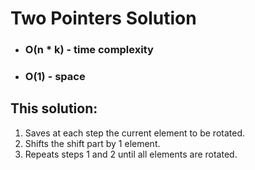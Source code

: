 # Two Pointers Solution

- ### O(n * k) - time complexity
- ### O(1) - space

## This solution:

1. Saves at each step the current element to be rotated.
2. Shifts the shift part by 1 element.
3. Repeats steps 1 and 2 until all elements are rotated.
